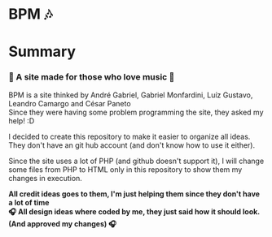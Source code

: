 # BPM 🎶
<h1>Summary</h1>
<h3>🎵 A site made for those who love music 🎵</h3>

BPM is a site thinked by André Gabriel, Gabriel Monfardini, Luíz Gustavo, Leandro Camargo and César Paneto <br>
Since they were having some problem programming the site, they asked my help! :D <br>

I decided to create this repository to make it easier to organize all ideas. They don't have an git hub account (and don't know how to use it either). <br>

Since the site uses a lot of PHP (and github doesn't support it), I will change some files from PHP to HTML only in this repository to show them my changes in execution. <br>

<b> All credit ideas goes to them, I'm just helping them since they don't have a lot of time </b> <br>
<b>🎧 All design ideas where coded by me, they just said how it should look. (And approved  my changes) 🎧</b>
